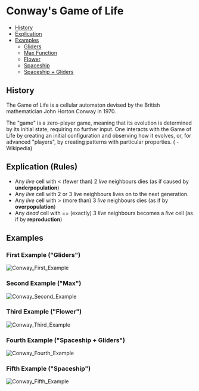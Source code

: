 # Conway's Game of Life

- [History](#history)
- [Explication](#explication)
- [Examples](#examples) 
  * [Gliders](#first-example-gliders)
  * [Max Function](#second-example-max)
  * [Flower](#third-example-flowers)
  * [Spaceship](#fourth-example-spaceship)
  * [Spaceship + Gliders](#fifth-example-spaceship+gliders)


## History
The Game of Life is a cellular automaton devised by the British mathematician John Horton Conway in 1970.

The "game" is a zero-player game, meaning that its evolution is determined by its initial state, requiring no further input. One interacts with the Game of Life by creating an initial configuration and observing how it evolves, or, for advanced "players", by creating patterns with particular properties. ( -Wikipedia)

## Explication (Rules)

* Any *live* cell with < (fewer than) 2 *live* neighbours dies (as if caused by **underpopulation**)
* Any *live* cell with 2 or 3 live neighbours lives on to the next generation.
* Any *live* cell with > (more than) 3 *live* neighbours dies (as if by **overpopulation**)
* Any *dead* cell with == (exactly) 3 *live* neighbours becomes a *live* cell (as if by **reproduction**)


## Examples

### First Example ("Gliders")
![Conway_First_Example](https://image.ibb.co/iXw9Z9/Glidders.png)


### Second Example ("Max")
![Conway_Second_Example](https://image.ibb.co/k0LHnU/pjimage.jpg)


### Third Example ("Flower")
![Conway_Third_Example](https://image.ibb.co/b8cNnU/pjimage_2.jpg)


### Fourth Example ("Spaceship + Gliders")
![Conway_Fourth_Example](https://image.noelshack.com/fichiers/2018/11/1/1520863247-funfi.png)


### Fifth Example ("Spaceship")
![Conway_Fifth_Example](https://image.ibb.co/fjigE9/pjimage_3.jpg)


